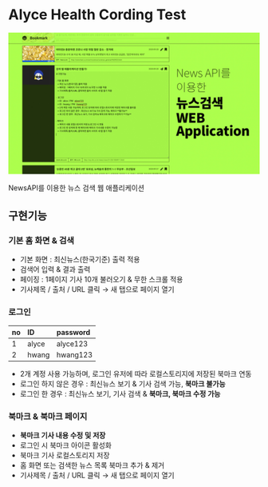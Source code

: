 # Alyce Health Cording Test

![스틸컷](./src/images/search-api-app-snap.jpg)

NewsAPI를 이용한 뉴스 검색 웹 애플리케이션

## 구현기능

### 기본 홈 화면 & 검색

- 기본 화면 : 최신뉴스(한국기준) 출력 적용
- 검색어 입력 & 결과 출력
- 페이징 : 1페이지 기사 10개 불러오기 & 무한 스크롤 적용
- 기사제목 / 출처 / URL 클릭 → 새 탭으로 페이지 열기

### 로그인

| no  | ID    | password |
| --- | :---- | :------- |
| 1   | alyce | alyce123 |
| 2   | hwang | hwang123 |

- 2개 계정 사용 가능하며, 로그인 유저에 따라 로컬스토리지에 저장된 북마크 연동
- 로그인 하지 않은 경우 : 최신뉴스 보기 & 기사 검색 가능,  **북마크 불가능**
- 로그인 한 경우 : 최신뉴스 보기, 기사 검색 & **북마크, 북마크 수정 가능**

### 북마크 & 북마크 페이지

- **북마크 기사 내용 수정 및 저장**
- 로그인 시 북마크 아이콘 활성화
- 북마크 기사 로컬스토리지 저장
- 홈 화면 또는 검색한 뉴스 목록 북마크 추가 & 제거
- 기사제목 / 출처 / URL 클릭 → 새 탭으로 페이지 열기
